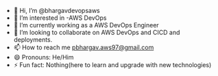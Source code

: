 - 👋 Hi, I’m @bhargavdevopsaws
- 👀 I’m interested in -AWS DevOps
- 🌱 I’m currently working as a AWS DevOps Engineer
- 💞️ I’m looking to collaborate on AWS DevOps and CICD and deployments.
- 📫 How to reach me pbhargav.aws97@gmail.com
- 😄 Pronouns: He/Him
- ⚡ Fun fact: Nothing(here to learn and upgrade with new technologies)

<!---
bhargavdevopsaws/bhargavdevopsaws is a ✨ special ✨ repository because its `README.md` (this file) appears on your GitHub profile.
You can click the Preview link to take a look at your changes.
--->
